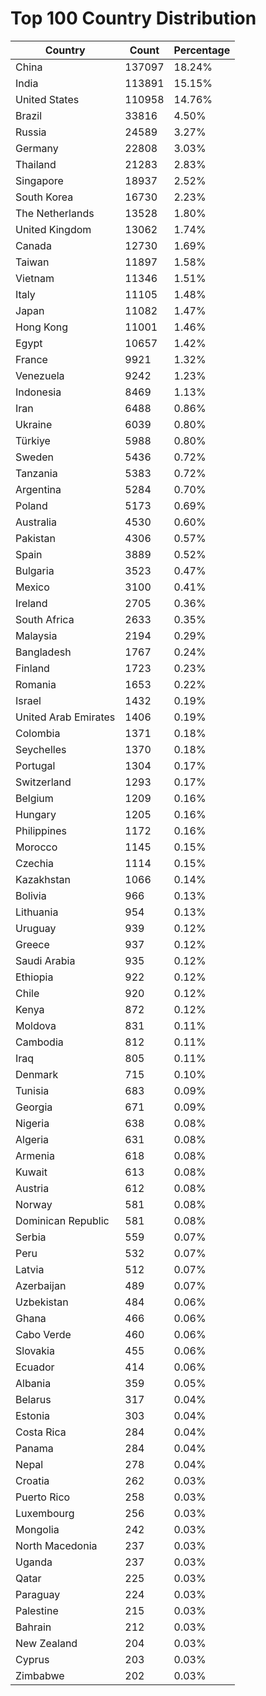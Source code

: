 # Top 100 Country Distribution
| Country | Count | Percentage |
|----|----|----|
| China | 137097 | 18.24% |
| India | 113891 | 15.15% |
| United States | 110958 | 14.76% |
| Brazil | 33816 | 4.50% |
| Russia | 24589 | 3.27% |
| Germany | 22808 | 3.03% |
| Thailand | 21283 | 2.83% |
| Singapore | 18937 | 2.52% |
| South Korea | 16730 | 2.23% |
| The Netherlands | 13528 | 1.80% |
| United Kingdom | 13062 | 1.74% |
| Canada | 12730 | 1.69% |
| Taiwan | 11897 | 1.58% |
| Vietnam | 11346 | 1.51% |
| Italy | 11105 | 1.48% |
| Japan | 11082 | 1.47% |
| Hong Kong | 11001 | 1.46% |
| Egypt | 10657 | 1.42% |
| France | 9921 | 1.32% |
| Venezuela | 9242 | 1.23% |
| Indonesia | 8469 | 1.13% |
| Iran | 6488 | 0.86% |
| Ukraine | 6039 | 0.80% |
| Türkiye | 5988 | 0.80% |
| Sweden | 5436 | 0.72% |
| Tanzania | 5383 | 0.72% |
| Argentina | 5284 | 0.70% |
| Poland | 5173 | 0.69% |
| Australia | 4530 | 0.60% |
| Pakistan | 4306 | 0.57% |
| Spain | 3889 | 0.52% |
| Bulgaria | 3523 | 0.47% |
| Mexico | 3100 | 0.41% |
| Ireland | 2705 | 0.36% |
| South Africa | 2633 | 0.35% |
| Malaysia | 2194 | 0.29% |
| Bangladesh | 1767 | 0.24% |
| Finland | 1723 | 0.23% |
| Romania | 1653 | 0.22% |
| Israel | 1432 | 0.19% |
| United Arab Emirates | 1406 | 0.19% |
| Colombia | 1371 | 0.18% |
| Seychelles | 1370 | 0.18% |
| Portugal | 1304 | 0.17% |
| Switzerland | 1293 | 0.17% |
| Belgium | 1209 | 0.16% |
| Hungary | 1205 | 0.16% |
| Philippines | 1172 | 0.16% |
| Morocco | 1145 | 0.15% |
| Czechia | 1114 | 0.15% |
| Kazakhstan | 1066 | 0.14% |
| Bolivia | 966 | 0.13% |
| Lithuania | 954 | 0.13% |
| Uruguay | 939 | 0.12% |
| Greece | 937 | 0.12% |
| Saudi Arabia | 935 | 0.12% |
| Ethiopia | 922 | 0.12% |
| Chile | 920 | 0.12% |
| Kenya | 872 | 0.12% |
| Moldova | 831 | 0.11% |
| Cambodia | 812 | 0.11% |
| Iraq | 805 | 0.11% |
| Denmark | 715 | 0.10% |
| Tunisia | 683 | 0.09% |
| Georgia | 671 | 0.09% |
| Nigeria | 638 | 0.08% |
| Algeria | 631 | 0.08% |
| Armenia | 618 | 0.08% |
| Kuwait | 613 | 0.08% |
| Austria | 612 | 0.08% |
| Norway | 581 | 0.08% |
| Dominican Republic | 581 | 0.08% |
| Serbia | 559 | 0.07% |
| Peru | 532 | 0.07% |
| Latvia | 512 | 0.07% |
| Azerbaijan | 489 | 0.07% |
| Uzbekistan | 484 | 0.06% |
| Ghana | 466 | 0.06% |
| Cabo Verde | 460 | 0.06% |
| Slovakia | 455 | 0.06% |
| Ecuador | 414 | 0.06% |
| Albania | 359 | 0.05% |
| Belarus | 317 | 0.04% |
| Estonia | 303 | 0.04% |
| Costa Rica | 284 | 0.04% |
| Panama | 284 | 0.04% |
| Nepal | 278 | 0.04% |
| Croatia | 262 | 0.03% |
| Puerto Rico | 258 | 0.03% |
| Luxembourg | 256 | 0.03% |
| Mongolia | 242 | 0.03% |
| North Macedonia | 237 | 0.03% |
| Uganda | 237 | 0.03% |
| Qatar | 225 | 0.03% |
| Paraguay | 224 | 0.03% |
| Palestine | 215 | 0.03% |
| Bahrain | 212 | 0.03% |
| New Zealand | 204 | 0.03% |
| Cyprus | 203 | 0.03% |
| Zimbabwe | 202 | 0.03% |
